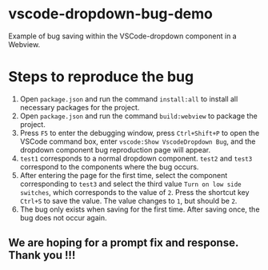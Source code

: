 # vscode-dropdown-bug-demo
Example of bug saving within the VSCode-dropdown component in a Webview.

# Steps to reproduce the bug

1. Open `package.json` and run the command `install:all` to install all necessary packages for the project.
2. Open `package.json` and run the command `build:webview` to package the project.
3. Press `F5` to enter the debugging window, press `Ctrl+Shift+P` to open the VSCode command box, enter `vscode:Show VscodeDropdown Bug`, and the dropdown component bug reproduction page will appear.
4. `test1` corresponds to a normal dropdown component. `test2` and `test3` correspond to the components where the bug occurs.
5. After entering the page for the first time, select the component corresponding to `test3` and select the third value `Turn on low side switches`, which corresponds to the value of `2`. Press the shortcut key `Ctrl+S` to save the value. The value changes to `1`, but should be `2`.
6. The bug only exists when saving for the first time. After saving once, the bug does not occur again.

## We are hoping for a prompt fix and response. Thank you !!!

